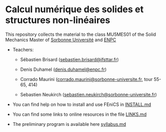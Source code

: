 # Calcul numérique des solides et structures non-linéaires

This repository collects the material to the class MU5MES01 of the Solid Mechanics Master of [Sorbonne Université](http://master.spi.sorbonne-universite.fr/fr/mecanique-des-solides-et-des-structures.html) and [ENPC](ww.enpc.fr)

* Teachers:

    * Sébastien Brisard (sebastien.brisard@ifsttar.fr)

    * Denis Duhamel (denis.duhamel@enpc.fr)

    * Corrado Maurini (corrado.maurini@sorbonne-universite.fr, tour 55-65, 414)
    
    * Sebastien Neukirch (sebastien.neukirch@sorbonne-universite.fr)

* You can find help on how to install and use FEniCS in [INSTALL.md](INSTALL.md)

* You can find some links to online resources in the file [LINKS.md](LINKS.md)

* The preliminary program  is available here [syllabus.md](syllabus.md)

